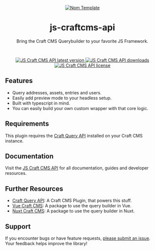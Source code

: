 <div align="center">
	<a href="https://npmjs.com/package/js-craftcms-api"  align="center">
		<img src="https://online-images-sr.netlify.app/assets/ts-craft.png"  alt="Npm Template">
	</a>
	<h1 align="center">js-craftcms-api</h1>
  <p align="center">
    Bring the Craft CMS Querybuilder to your favorite JS Framework.
  </p>
  <br />
</div>

<p align="center">
  <a href="https://npmjs.com/package/js-craftcms-api">
    <img src="https://img.shields.io/npm/v/js-craftcms-api?color=blue" alt="JS Craft CMS API latest version" />
  </a>
  <a href="https://npmjs.com/package/js-craftcms-api" rel="nofollow">
    <img src="https://img.shields.io/npm/d18m/js-craftcms-api?color=blue" alt="JS Craft CMS API downloads">
  </a>
  <a href="https://npmjs.com/package/js-craftcms-api" rel="nofollow">
    <img src="https://img.shields.io/github/license/samuelreichor/js-craftcms-api?color=blue" alt="JS Craft CMS API license">
  </a>
</p>

## Features

- Query addresses, assets, entries and users.
- Easily add preview mode to your headless setup.
- Built with typescript in mind.
- You can easily build your own custom wrapper with that core logic.

## Requirements

This plugin requires the [Craft Query API](https://github.com/samuelreichor/craft-query-api) installed on your Craft CMS instance.

## Documentation

Visit the [JS Craft CMS API](https://samuelreichor.at/libraries/js-craftcms-api) for all documentation, guides and developer resources.

## Further Resources

- [Craft Query API](/libraries/craft-query-api): A Craft CMS Plugin, that powers this stuff.
- [Vue Craft CMS](/libraries/vue-craftcms): A package to use the query builder in Vue.
- [Nuxt Craft CMS](/libraries/nuxt-craftcms): A package to use the query builder in Nuxt.

## Support

If you encounter bugs or have feature requests, [please submit an issue](/../../issues/new). Your feedback helps improve the library!
